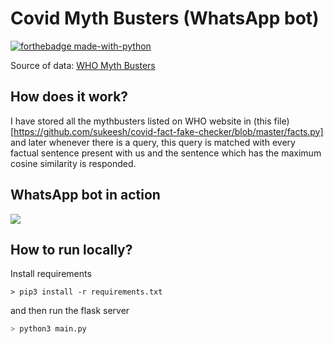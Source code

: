 # Covid Myth Busters (WhatsApp bot)

[![forthebadge made-with-python](http://ForTheBadge.com/images/badges/made-with-python.svg)](https://www.python.org/)


Source of data: [WHO Myth Busters](https://www.who.int/emergencies/diseases/novel-coronavirus-2019/advice-for-public/myth-busters)

## How does it work?

I have stored all the mythbusters listed on WHO website in (this file)[https://github.com/sukeesh/covid-fact-fake-checker/blob/master/facts.py] and later whenever there is a query, this query is matched with every factual sentence present with us and the sentence which has the maximum cosine similarity is responded.

## WhatsApp bot in action

![](WhatsApp-bot.gif)

## How to run locally?
Install requirements
```
> pip3 install -r requirements.txt
```
and then run the flask server

```python
> python3 main.py
```
